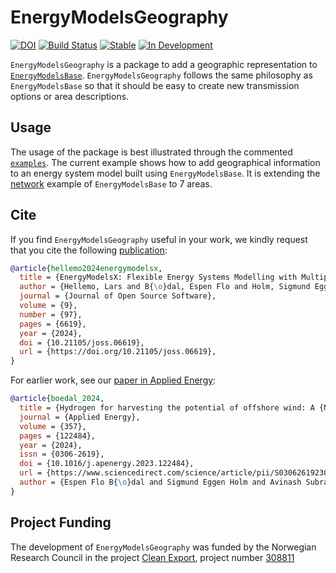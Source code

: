# EnergyModelsGeography

[![DOI](https://joss.theoj.org/papers/10.21105/joss.06619/status.svg)](https://doi.org/10.21105/joss.06619)
[![Build Status](https://github.com/EnergyModelsX/EnergyModelsGeography.jl/workflows/CI/badge.svg)](https://github.com/EnergyModelsX/EnergyModelsGeography.jl/actions?query=workflow%3ACI)
[![Stable](https://img.shields.io/badge/docs-stable-blue.svg)](https://energymodelsx.github.io/EnergyModelsGeography.jl//stable)
[![In Development](https://img.shields.io/badge/docs-dev-blue.svg)](https://energymodelsx.github.io/EnergyModelsGeography.jl/dev/)

`EnergyModelsGeography` is a package to add a geographic representation to [`EnergyModelsBase`](https://github.com/EnergyModelsX/EnergyModelsBase.jl).
`EnergyModelsGeography` follows the same philosophy as `EnergyModelsBase` so that it should be easy to create new transmission options or area descriptions.

## Usage

The usage of the package is best illustrated through the commented [`examples`](examples).
The current example shows how to add geographical information to an energy system model built using `EnergyModelsBase`.
It is extending the [network](https://github.com/EnergyModelsX/EnergyModelsBase.jl/blob/main/examples/network.jl) example of `EnergyModelsBase` to 7 areas.

## Cite

If you find `EnergyModelsGeography` useful in your work, we kindly request that you cite the following [publication](https://doi.org/10.21105/joss.06619):

```bibtex
@article{hellemo2024energymodelsx,
  title = {EnergyModelsX: Flexible Energy Systems Modelling with Multiple Dispatch},
  author = {Hellemo, Lars and B{\o}dal, Espen Flo and Holm, Sigmund Eggen and Pinel, Dimitri and Straus, Julian},
  journal = {Journal of Open Source Software},
  volume = {9},
  number = {97},
  pages = {6619},
  year = {2024},
  doi = {10.21105/joss.06619},
  url = {https://doi.org/10.21105/joss.06619},
}
```

For earlier work, see our [paper in Applied Energy](https://www.sciencedirect.com/science/article/pii/S0306261923018482):

```bibtex
@article{boedal_2024,
  title = {Hydrogen for harvesting the potential of offshore wind: A {N}orth {S}ea case study},
  journal = {Applied Energy},
  volume = {357},
  pages = {122484},
  year = {2024},
  issn = {0306-2619},
  doi = {10.1016/j.apenergy.2023.122484},
  url = {https://www.sciencedirect.com/science/article/pii/S0306261923018482},
  author = {Espen Flo B{\o}dal and Sigmund Eggen Holm and Avinash Subramanian and Goran Durakovic and Dimitri Pinel and Lars Hellemo and Miguel Mu{\~n}oz Ortiz and Brage Rugstad Knudsen and Julian Straus}
}
```

## Project Funding

The development of `EnergyModelsGeography` was funded by the Norwegian Research Council in the project [Clean Export](https://www.sintef.no/en/projects/2020/cleanexport/), project number [308811](https://prosjektbanken.forskningsradet.no/project/FORISS/308811)
